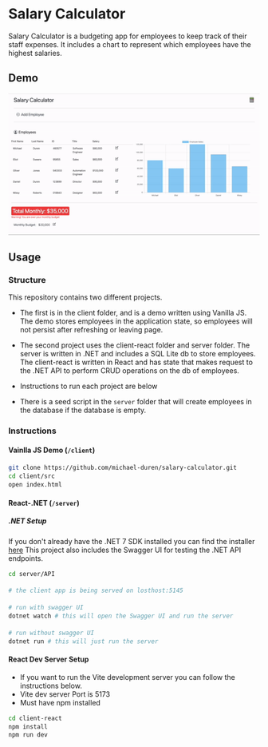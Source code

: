 # Salary Calculator

Salary Calculator is a budgeting app for employees to keep track of their staff expenses. It includes a chart to represent which employees have the highest salaries.

## Demo

![demo gif](./documentation/assets/Demo-Gif-Salary-Calc.gif)

## Usage

### Structure

This repository contains two different projects.

- The first is in the client folder, and is a demo written using Vanilla JS. The demo stores employees in the application state, so employees will not persist after refreshing or leaving page.

- The second project uses the client-react folder and server folder. The server is written in .NET and includes a SQL Lite db to store employees. The client-react is written in React and has state that makes request to the .NET API to perform CRUD operations on the db of employees.

- Instructions to run each project are below

- There is a seed script in the `server` folder that will create employees in the database if the database is empty.

### Instructions

#### Vainlla JS Demo (`/client`)

```bash
git clone https://github.com/michael-duren/salary-calculator.git
cd client/src
open index.html
```

#### React-.NET (`/server`)

##### .NET Setup

If you don't already have the .NET 7 SDK installed you can find the installer [here](https://dotnet.microsoft.com/en-us/download)
This project also includes the Swagger UI for testing the .NET API endpoints.

```bash
cd server/API

# the client app is being served on losthost:5145

# run with swagger UI
dotnet watch # this will open the Swagger UI and run the server

# run without swagger UI
dotnet run # this will just run the server
```

#### React Dev Server Setup

- If you want to run the Vite development server you can follow the instructions below.
- Vite dev server Port is 5173
- Must have npm installed

```bash
cd client-react
npm install
npm run dev
```
